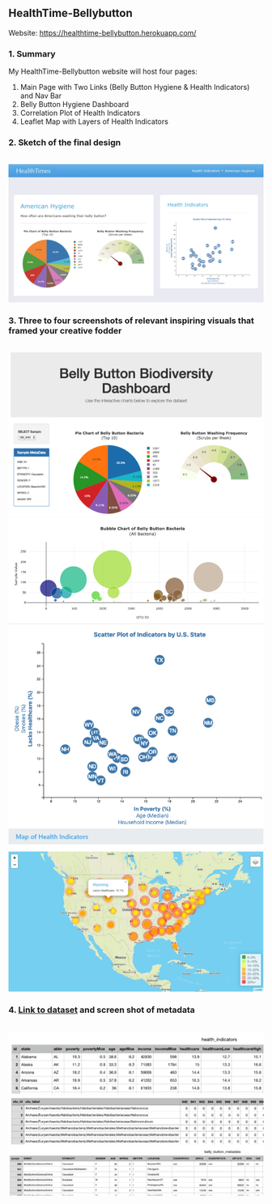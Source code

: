 ## HealthTime-Bellybutton

Website: https://healthtime-bellybutton.herokuapp.com/

### 1. Summary
My HealthTime-Bellybutton website will host four pages:
1. Main Page with Two Links (Belly Button Hygiene & Health Indicators) and Nav Bar
2. Belly Button Hygiene Dashboard
3. Correlation Plot of Health Indicators
4. Leaflet Map with Layers of Health Indicators

### 2. Sketch of the final design
<br>![final_design.png](Images/final_design.png)

### 3. Three to four screenshots of relevant inspiring visuals that framed your creative fodder
<br>![dashboard_pt1.png](Images/dashboard_pt1.png)
<br>![dashboard_part2.png](Images/dashboard_pt2.png)
<br>![interactive_d3_scatter_plot.png](Images/interactive_d3_scatter_plot.png)
<br>![healthcare_map_2.png](Images/healthcare_map_2.png)



### 4. [Link to dataset](./DataSets) and screen shot of metadata
<br>![dataset1.png](Images/dataset1.png)
<br>![dataset2.png](Images/dataset2.png)
<br>![dataset3.png](Images/dataset3.png)

